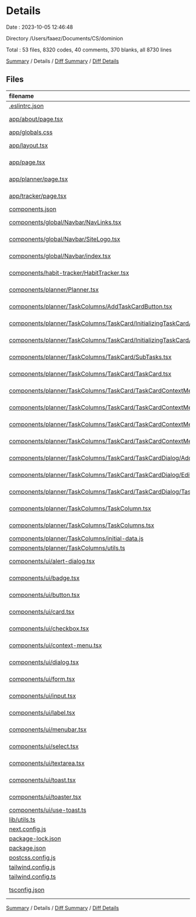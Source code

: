 # Details

Date : 2023-10-05 12:46:48

Directory /Users/faaez/Documents/CS/dominion

Total : 53 files,  8320 codes, 40 comments, 370 blanks, all 8730 lines

[Summary](results.md) / Details / [Diff Summary](diff.md) / [Diff Details](diff-details.md)

## Files
| filename | language | code | comment | blank | total |
| :--- | :--- | ---: | ---: | ---: | ---: |
| [.eslintrc.json](/.eslintrc.json) | JSON | 3 | 0 | 1 | 4 |
| [app/about/page.tsx](/app/about/page.tsx) | TypeScript JSX | 7 | 0 | 1 | 8 |
| [app/globals.css](/app/globals.css) | CSS | 66 | 1 | 24 | 91 |
| [app/layout.tsx](/app/layout.tsx) | TypeScript JSX | 17 | 0 | 5 | 22 |
| [app/page.tsx](/app/page.tsx) | TypeScript JSX | 9 | 0 | 2 | 11 |
| [app/planner/page.tsx](/app/planner/page.tsx) | TypeScript JSX | 4 | 0 | 2 | 6 |
| [app/tracker/page.tsx](/app/tracker/page.tsx) | TypeScript JSX | 4 | 0 | 2 | 6 |
| [components.json](/components.json) | JSON | 16 | 0 | 0 | 16 |
| [components/global/Navbar/NavLinks.tsx](/components/global/Navbar/NavLinks.tsx) | TypeScript JSX | 27 | 0 | 4 | 31 |
| [components/global/Navbar/SiteLogo.tsx](/components/global/Navbar/SiteLogo.tsx) | TypeScript JSX | 3 | 0 | 1 | 4 |
| [components/global/Navbar/index.tsx](/components/global/Navbar/index.tsx) | TypeScript JSX | 10 | 0 | 2 | 12 |
| [components/habit-tracker/HabitTracker.tsx](/components/habit-tracker/HabitTracker.tsx) | TypeScript JSX | 32 | 0 | 5 | 37 |
| [components/planner/Planner.tsx](/components/planner/Planner.tsx) | TypeScript JSX | 9 | 0 | 2 | 11 |
| [components/planner/TaskColumns/AddTaskCardButton.tsx](/components/planner/TaskColumns/AddTaskCardButton.tsx) | TypeScript JSX | 33 | 0 | 6 | 39 |
| [components/planner/TaskColumns/TaskCard/InitializingTaskCard/CancelButton.tsx](/components/planner/TaskColumns/TaskCard/InitializingTaskCard/CancelButton.tsx) | TypeScript JSX | 48 | 2 | 3 | 53 |
| [components/planner/TaskColumns/TaskCard/InitializingTaskCard/InitializingTaskCard.tsx](/components/planner/TaskColumns/TaskCard/InitializingTaskCard/InitializingTaskCard.tsx) | TypeScript JSX | 98 | 0 | 11 | 109 |
| [components/planner/TaskColumns/TaskCard/SubTasks.tsx](/components/planner/TaskColumns/TaskCard/SubTasks.tsx) | TypeScript JSX | 36 | 0 | 6 | 42 |
| [components/planner/TaskColumns/TaskCard/TaskCard.tsx](/components/planner/TaskColumns/TaskCard/TaskCard.tsx) | TypeScript JSX | 86 | 5 | 10 | 101 |
| [components/planner/TaskColumns/TaskCard/TaskCardContextMenu/ContextMenuWrapper.tsx](/components/planner/TaskColumns/TaskCard/TaskCardContextMenu/ContextMenuWrapper.tsx) | TypeScript JSX | 67 | 1 | 5 | 73 |
| [components/planner/TaskColumns/TaskCard/TaskCardContextMenu/MoveToBottomContextMenuItem.tsx](/components/planner/TaskColumns/TaskCard/TaskCardContextMenu/MoveToBottomContextMenuItem.tsx) | TypeScript JSX | 30 | 0 | 4 | 34 |
| [components/planner/TaskColumns/TaskCard/TaskCardContextMenu/MoveToTopContextMenuItem.tsx](/components/planner/TaskColumns/TaskCard/TaskCardContextMenu/MoveToTopContextMenuItem.tsx) | TypeScript JSX | 29 | 0 | 4 | 33 |
| [components/planner/TaskColumns/TaskCard/TaskCardContextMenu/TaskCardContextMenu.tsx](/components/planner/TaskColumns/TaskCard/TaskCardContextMenu/TaskCardContextMenu.tsx) | TypeScript JSX | 54 | 1 | 10 | 65 |
| [components/planner/TaskColumns/TaskCard/TaskCardDialog/AddNewSubTaskButton.tsx](/components/planner/TaskColumns/TaskCard/TaskCardDialog/AddNewSubTaskButton.tsx) | TypeScript JSX | 39 | 0 | 6 | 45 |
| [components/planner/TaskColumns/TaskCard/TaskCardDialog/EditableSubTasks.tsx](/components/planner/TaskColumns/TaskCard/TaskCardDialog/EditableSubTasks.tsx) | TypeScript JSX | 118 | 7 | 11 | 136 |
| [components/planner/TaskColumns/TaskCard/TaskCardDialog/TaskCardDialog.tsx](/components/planner/TaskColumns/TaskCard/TaskCardDialog/TaskCardDialog.tsx) | TypeScript JSX | 67 | 0 | 5 | 72 |
| [components/planner/TaskColumns/TaskColumn.tsx](/components/planner/TaskColumns/TaskColumn.tsx) | TypeScript JSX | 63 | 0 | 7 | 70 |
| [components/planner/TaskColumns/TaskColumns.tsx](/components/planner/TaskColumns/TaskColumns.tsx) | TypeScript JSX | 79 | 10 | 12 | 101 |
| [components/planner/TaskColumns/initial-data.js](/components/planner/TaskColumns/initial-data.js) | JavaScript | 74 | 0 | 2 | 76 |
| [components/planner/TaskColumns/utils.ts](/components/planner/TaskColumns/utils.ts) | TypeScript | 83 | 5 | 12 | 100 |
| [components/ui/alert-dialog.tsx](/components/ui/alert-dialog.tsx) | TypeScript JSX | 127 | 0 | 15 | 142 |
| [components/ui/badge.tsx](/components/ui/badge.tsx) | TypeScript JSX | 31 | 0 | 6 | 37 |
| [components/ui/button.tsx](/components/ui/button.tsx) | TypeScript JSX | 51 | 0 | 6 | 57 |
| [components/ui/card.tsx](/components/ui/card.tsx) | TypeScript JSX | 71 | 0 | 9 | 80 |
| [components/ui/checkbox.tsx](/components/ui/checkbox.tsx) | TypeScript JSX | 24 | 0 | 5 | 29 |
| [components/ui/context-menu.tsx](/components/ui/context-menu.tsx) | TypeScript JSX | 182 | 0 | 19 | 201 |
| [components/ui/dialog.tsx](/components/ui/dialog.tsx) | TypeScript JSX | 111 | 0 | 13 | 124 |
| [components/ui/form.tsx](/components/ui/form.tsx) | TypeScript JSX | 152 | 0 | 25 | 177 |
| [components/ui/input.tsx](/components/ui/input.tsx) | TypeScript JSX | 18 | 0 | 5 | 23 |
| [components/ui/label.tsx](/components/ui/label.tsx) | TypeScript JSX | 21 | 0 | 6 | 27 |
| [components/ui/menubar.tsx](/components/ui/menubar.tsx) | TypeScript JSX | 202 | 0 | 20 | 222 |
| [components/ui/select.tsx](/components/ui/select.tsx) | TypeScript JSX | 109 | 0 | 13 | 122 |
| [components/ui/textarea.tsx](/components/ui/textarea.tsx) | TypeScript JSX | 20 | 0 | 5 | 25 |
| [components/ui/toast.tsx](/components/ui/toast.tsx) | TypeScript JSX | 115 | 0 | 13 | 128 |
| [components/ui/toaster.tsx](/components/ui/toaster.tsx) | TypeScript JSX | 23 | 0 | 4 | 27 |
| [components/ui/use-toast.ts](/components/ui/use-toast.ts) | TypeScript | 159 | 3 | 31 | 193 |
| [lib/utils.ts](/lib/utils.ts) | TypeScript | 5 | 0 | 2 | 7 |
| [next.config.js](/next.config.js) | JavaScript | 3 | 2 | 2 | 7 |
| [package-lock.json](/package-lock.json) | JSON | 5,513 | 0 | 1 | 5,514 |
| [package.json](/package.json) | JSON | 47 | 0 | 1 | 48 |
| [postcss.config.js](/postcss.config.js) | JavaScript | 6 | 0 | 1 | 7 |
| [tailwind.config.js](/tailwind.config.js) | JavaScript | 75 | 1 | 0 | 76 |
| [tailwind.config.ts](/tailwind.config.ts) | TypeScript | 19 | 0 | 2 | 21 |
| [tsconfig.json](/tsconfig.json) | JSON with Comments | 25 | 2 | 1 | 28 |

[Summary](results.md) / Details / [Diff Summary](diff.md) / [Diff Details](diff-details.md)